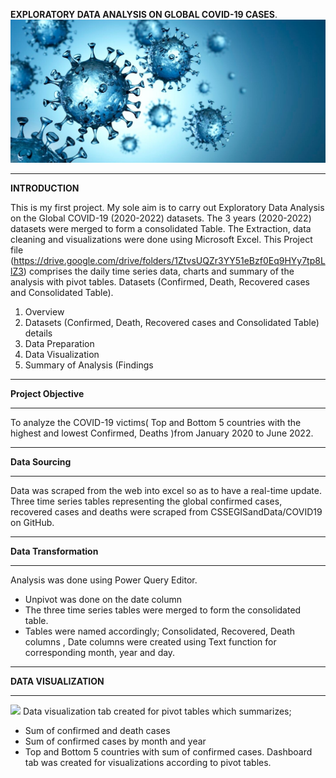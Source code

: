 **EXPLORATORY DATA ANALYSIS ON  GLOBAL COVID-19 CASES**.
![](covid19.jpg)
***
**INTRODUCTION**

This is my first  project. My sole aim is to carry out Exploratory Data Analysis on the Global COVID-19 (2020-2022) datasets. The 3 years (2020-2022) datasets were merged to form a consolidated Table. The Extraction, data cleaning and visualizations were done using Microsoft Excel. This Project file (https://drive.google.com/drive/folders/1ZtvsUQZr3YY51eBzf0Eq9HYy7tp8LlZ3) comprises the daily time series data, charts and summary of the analysis with pivot tables.
Datasets (Confirmed, Death, Recovered cases and Consolidated Table).

1. Overview
2. Datasets (Confirmed, Death, Recovered cases and Consolidated Table) details
3. Data Preparation
4. Data Visualization 
5. Summary of Analysis (Findings

***
 **Project Objective**
 ***
To analyze the COVID-19 victims( Top and Bottom 5 countries with the highest and lowest Confirmed, Deaths )from January 2020 to June 2022.
***
**Data Sourcing**
***

Data was scraped from the web into excel so as to have a real-time update.
Three time series tables representing the global confirmed cases, recovered cases and deaths were scraped from   CSSEGISandData/COVID19 on GitHub.
***
**Data Transformation**
***
Analysis was done using Power Query Editor.
- Unpivot was done on the date column
- The three time series tables were merged to form the consolidated table.
- Tables were named accordingly; Consolidated, Recovered, Death columns , Date columns were created using Text function for corresponding month, year and day.
***
**DATA VISUALIZATION**
***
![](dashboardcovid19.jpg)
Data visualization tab created for pivot tables which summarizes;
- Sum of confirmed and death cases
- Sum of confirmed cases by month and year 
- Top and Bottom 5 countries with sum of confirmed cases.
Dashboard tab was created for visualizations according to pivot tables.


